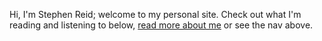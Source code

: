 <p class="lead mb-0">Hi, I'm Stephen Reid; welcome to my personal site. Check out what I'm reading and listening to below, <a href="/about">read more about me</a> or see the nav above.</p>


